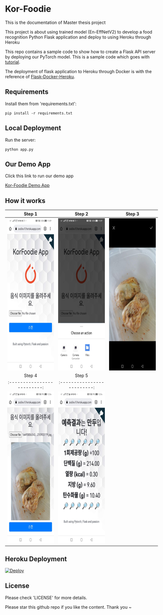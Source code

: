 # Kor-Foodie

This is the documentation of Master thesis project 

This project is about using trained model (En-EffNetV2) to develop a food recognition Python Flask application and deploy to using Heroku through Heroku

This repo contains a sample code to show how to create a Flask API server by deploying our PyTorch model. This is a sample code which goes with [tutorial](https://pytorch.org/tutorials/intermediate/flask_rest_api_tutorial.html).

The deployment of flask application to Heroku through Docker is with the reference of [Flask-Docker-Heroku](https://medium.com/@ashok7067/containerise-your-python-flask-using-docker-and-deploy-it-onto-heroku-a0b48d025e43).

## Requirements

Install them from 'requirements.txt':

    pip install -r requirements.txt

## Local Deployment

Run the server:

    python app.py

## Our Demo App

Click this link to run our demo app

[Kor-Foodie Demo App](https://korfoodiev1.herokuapp.com/)

## How it works
Step 1             |  Step 2             |  Step 3            
:-------------------------:|:-------------------------:|:-------------------------:
<img src="https://github.com/sinhong96/Kor-Foodie/blob/main/app_screen/S1.jpg" width="250" height="500">   |   <img src="https://github.com/sinhong96/Kor-Foodie/blob/main/app_screen/S2.jpg" width="250" height="500">   |   <img src="https://github.com/sinhong96/Kor-Foodie/blob/main/app_screen/S3.jpg" width="250" height="500">
Step 4             |  Step 5    
:-------------------------:|:-------------------------:
<img src="https://github.com/sinhong96/Kor-Foodie/blob/main/app_screen/S4.jpg" width="250" height="500">   |   <img src="https://github.com/sinhong96/Kor-Foodie/blob/main/app_screen/S5.jpg" width="250" height="500">

## Heroku Deployment

[![Deploy](https://www.herokucdn.com/deploy/button.svg)](https://korfoodiev1.herokuapp.com/)

## License

Please check 'LICENSE' for more details.

Please star this github repo if you like the content. Thank you ~

